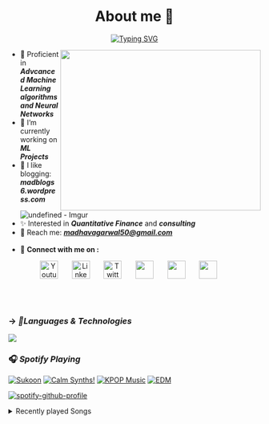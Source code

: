 <h1 align="center">About me 💫 </h1>
<p align="center">
<a  href="https://git.io/typing-svg"><img src="https://readme-typing-svg.herokuapp.com?font=Monteserrat&weight=500&size=28&pause=1000&color=F73071&random=false&width=435&lines=I+am+Madhav+Agarwal+%F0%9F%A4%8D;First+Year+UG+Student;At+IIT+KGP%F0%9F%8C%99;Pursuing+Industrial+%26+Systems+%F0%9F%92%80" alt="Typing SVG" /></a></p>
<img align='right' src="https://github.com/Madmins07/Madmins07/assets/152009368/1443b62f-fb1a-4be4-91cf-9426e0f3ee6c.gif" width="400" height="320">

- 🌱 Proficient in <b>***Advcanced Machine Learning algorithms and Neural Networks***</b>
- 🔭 I’m currently working on <b>***ML Projects***</b>
- 💫 I like blogging: <b>***madblogs6.wordpress.com***</b>![undefined - Imgur](https://github.com/Madmins07/Madmins07/assets/152009368/425340fa-ced9-4139-b925-911e7e0a33ab)
- ✨ Interested in ***Quantitative Finance*** and ***consulting***
- 👀 Reach me: <b>***madhavagarwal50@gmail.com***</b>
<br></br>
- 🤍 <b>Connect with me on :</b></p>
<p align="center">
  <a href="https://www.youtube.com/channel/UCFmXA9SDImYXYxI5nT2w5Yg"><img width="36px" alt="Youtube" title="Youtube" src="https://i.imgur.com/qiXu7b2.png"/></a>
  &#8287;&#8287;&#8287;&#8287;&#8287;
  <a href="www.linkedin.com/in/madhav-agarwal07/"><img width="36px" alt="LinkedIn" title="LinkedIn" src="https://i.imgur.com/yRpa1dQ.png"/></a>
  &#8287;&#8287;&#8287;&#8287;&#8287;
  <a href="https://x.com/MadhavA77048446"><img width="36px" alt="Twitter" title="Twitter" src="https://i.imgur.com/AixJgnm.png"/></a>
  &#8287;&#8287;&#8287;&#8287;&#8287;
  <a href="https://discord.gg/fWbt2KHK" alt="Discord" title="Dev Pro Tips Discord Server"><img width="36px" src="https://i.imgur.com/OViZO8J.png"/></a>
  &#8287;&#8287;&#8287;&#8287;&#8287;
  <a href="https://www.facebook.com/profile.php?id=100004705756515" alt="Facebook" title="Facebook"><img width="36px" src="https://i.imgur.com/PpLeD3K.png"/></a>
  &#8287;&#8287;&#8287;&#8287;&#8287;
  <a href="https://www.instagram.com/madhav_agarwal04/" alt="Instagram" title="Instagram"><img width="36px" src="https://i.imgur.com/0uVwkoZ.png"/></a>
  &#8287;&#8287;&#8287;&#8287;&#8287;
</p>
<br></br>

### -> ***🔧Languages & Technologies***
  <a href="https://skillicons.dev">
    <img align='center' src="https://skillicons.dev/icons?i=html,css,js,idea,java,matlab,obsidian,tensorflow,pytorch,sublime,ts,php,wordpress,nodejs,react,mongodb,mysql,py,git,figma,arduino,c,cpp,cs,clion,vscode&theme=dark&perline=15" />
  </a>
  
### 🎧 ***Spotify Playing***

[![Sukoon](https://img.shields.io/badge/Sukoon-%231DB954.svg?&style=flat-square&logo=spotify&logoColor=white)](https://open.spotify.com/playlist/0dV4OxjcmrbhOPNpWrIlod) [![Calm Synths!](https://img.shields.io/badge/Calm%20Synths-%231DB954.svg?&style=flat-square&logo=spotify&logoColor=white)](https://open.spotify.com/artist/73aKnLT4O8G2pBEfdlQzrE) [![KPOP Music](https://img.shields.io/badge/KPOP%20Music-%231DB954.svg?&style=flat-square&logo=spotify&logoColor=white)](https://open.spotify.com/playlist/2DFExFNWYOwQMZy6wUeCxX?si=s1Ndgj8hTg-r8zLlvRgv1Q) [![EDM](https://img.shields.io/badge/EDM-%231DB954.svg?&style=flat-square&logo=spotify&logoColor=white)](https://open.spotify.com/playlist/5KHnVFcNPl3N3ag5KaPwUB)

[![spotify-github-profile](https://spotify-github-profile.vercel.app/api/view?uid=31rvfbish5mkv7mhyb6u7syx65gy&cover_image=true&theme=novatorem&show_offline=false&background_color=ffffff&interchange=true&bar_color=e63b7a&bar_color_cover=true)](https://github.com/kittinan/spotify-github-profile)

<details>
    <summary>Recently played Songs</summary>
    <a href="https://open.spotify.com/user/31rvfbish5mkv7mhyb6u7syx65gy"><img src="https://spotify-recently-played-readme.vercel.app/api?user=31rvfbish5mkv7mhyb6u7syx65gy&unique=true&count=5" alt="Spotify recently played"></a>
</details>
